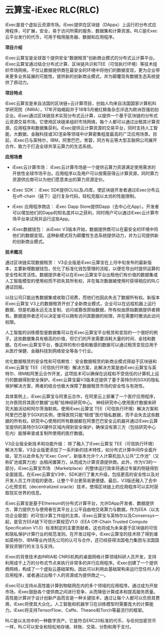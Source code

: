 # 

# 云算宝-iExec RLC(RLC)

iExec是首个虚拟云资源市场。iExec提供在区块链（DApps）上运行的分布式应用程序，可扩展，安全，易于访问所需的服务、数据集和计算资源。RLC是iExec云平台发行的代币，可用于租用服务器、数据和应用程序。

**项目介绍**

iExec云算宝是全球首个提供安全“数据租赁”创新商业模式的分布式云计算平台。iExec云算宝通过结合分布式计算、区块链共识和TEE（可信执行环境）等技术组织市场网络，不仅让数据提供商在最安全的环境中将他们的数据变现，更为企业带来更多业务延展的可能性，提供新的创新商业模式，并为颠覆现有数据生态系统提供了原动力。

**项目特点**

iExec云算宝是来自法国的区块链+云计算项目，创始人均来自法国国家计算机科学研究院（INRIA），17年开始崛起并于18年5月被红鲱鱼杂志评选为欧洲百强初创企业。iExec通过区块链技术实现分布式云计算，以提供一个基于区块链的分布式云资源交易市场。它使用区块链来组织市场网络，每个人都可以通过出租其计算资源，应用程序和数据集获利。iExec提供云计算资源的交易平台，同时支持人工智能，大数据，金融科技或3D渲染等领域中计算密集程度最高的广泛应用场景。目前，iExec已与英特尔，IBM，阿里巴巴，育碧，同方有云等大型互联网公司展开合作，致力于打造全球共享云算力的生态系统。

**应用场景**

- iExec云计算市场：
iExec云计算市场是一个提供云算力资源满足使用需求的开放性全球市场平台。应用程序以及用户可以按需获得云计算资源，同时算力资源供应商可以为他们愿意卖出的算力资源定价。

- iExec SDK：
iExec SDK提供CLI以及JS库，使区块链开发者通过iExec分布云在off-chain（链下）运行复杂代码，轻松克服以太坊的性能限制。

- iExec 应用程序商店：
iExec Dapp Store提供Dapp（去中心化App）。开发者可以增加他们的Dapp的知名度并以之获利，同时用户可以通过iExec云计算市场平台来试用并运行这些App。

- iExec数据钱包：
从iExec V3版本开始，数据提供商可以在最安全的环境中将他们的数据变现。这种新模式将为颠覆性生态系统提供动力，并为公司提供新的创新商业模式。

**技术概况**

通过区块链实现数据租赁：
V3企业版是iExec云算宝在上月中旬发布的最新版本，主要新增数据钱包，优化了标准化钱包管理的流程，以便在导出时提供运算的安全性和灵活性。数据提供者可以在iExec云算宝平台出租他们有价值的数据集或人工智能模型的使用权而不损失其所有权，并在每次数据被使用时获得相应的RLC通证回报。

以往公司只能出售数据集或收取订阅费，而他们也因此失去了数据所有权。新版本iExec云算宝 V3上的数据租赁开创了全新商业模式，企业可以在远程机器上运行数据，但是机器永远无法复制、访问或篡改原始数据，所有权由原始数据提供者拥有。数据提供者还可以决定谁可以拥有访问其数据的权限，并在需要时撤消此访问权限。

人工智能的训练模型是数据集可以在iExec云算宝平台租赁和变现的一个很好的例子。这些数据集具有极高的价值，但它们的开发需要消耗大量的时间、金钱和数据。在iExec云算宝平台，像这样的有价值和敏感的数据可以通过租赁变现应用于从医疗保健、金融科技到网络安全等各个行业。

优化数据租赁的安全性和可信赖性：
安全数据租赁的新商业模式得益于区块链和iExec云算宝 TEE（可信执行环境）解决方案，此解决方案是由iExec云算宝与英特尔、IBM和阿里云合作开发，这项技术可以确保在远程和不受信任的计算机上运行的数据得到安全保护。iExec云算宝最V3版本还提供了基于英特尔的SGX的隐私保护解决方案，两者的结合也极大保障了数据租赁市场的安全性与有效性。

具体案例上，iExec云算宝与阿里云合作，在阿里云上部署了一个医疗应用程序，允许医院将其医疗数据“出租”给神经研究中心。 神经研究中心使用医疗数据来研究大脑活动和阿尔茨海默病。使用iExec云算宝 TEE（可信执行环境）解决方案和阿里巴巴基于SGX的实例，使得医院只能“租借”医疗隐私数据，而不会失去这些数据的所有权。研究中心使用的所有数据都在阿里巴巴安全云机器并通过iExec云算宝提供的英特尔SGX硬件区域内得到安全保护，确保没有第三方（包括研究中心在内）能够审查或复制所使用的医疗数据。

V3企业版全新技术和功能升级：
除了融入了iExec云算宝 TEE（可信执行环境）解决方案，V3企业版更添加了一系列新的技术特性，如分布式计算中间件全面升级，官方以此命名为“iExec Core”。新版本允许个人计算机加入公共“工作池”（又称矿池或算力池）出租闲置算力，从而成为计算资源提供商。此外，作为V3的一部分，iExec云算宝市场 （Marketplace）的整体运行效率将通过专属的侧链得到全面提高。在iExec云算宝V3中，SDK进行了重大升级，包括更高的安全性以及对开发人员工作流程的更改，让整个平台更简易更便捷。最后，V3版还融入了去中心化预言机（decentralized oracle）技术，使得区块链上的应用程序可以实时获取现实世界的信息。

iExec云算宝是基于Ethereum的分布式计算平台，允许DApp开发者、数据提供方、算力提供方与使用者在其平台上公平自由地交易算力与数据。作为EEA（以太坊企业联盟）的可信计算工作组的主席，iExec云算宝与英特尔以及Consensys一起，是官方EEA链下可信计算规范V1.0（EEA Off-Chain Trusted Compute Specification V1.0）标准制定的主要贡献者。这也将成为未来基于区块链的可信和隐私保护计算行业的规范准则。在开发过程中，iExec云算宝的技术除了得到诸如英特尔、IBM等业内领先公司的认可与合作，还已经获得法国电力集团与法国国家投资银行的关注与支持。

iExec的背景技术由INRIA和 CNRS机构的桌面网格计算领域科研人员开发，支持利用成千上万的分布式节点来执行非常多的并行应用程序。iExec创建了一个提供商网络，构成了一个虚拟云基础架构。因此可以利用此基础架构来运行您任何人的应用程序，或者通过出租个人的资源成为提供商之一。

 iExec可以支持从高性能计算到物联网在内的多个领域的应用程序。通过成为开放市场，iExec鼓励各个提供商之间进行竞争，从而降低计算成本和提高服务质量。高性能计算对于设计创新产品而言是一种关键技术，通过让每个人都可以负担其费用，iExec将使其大众化。人工智能和机器学习在训练模型时需要庞大的计算能力。iExec将支持TensorFlow、Caffe、Theano和Torch等最流行的框架。

RLC是以太坊中的一种数字资产。它是符合ERC20标准的代币，与任何加密货币一样，RLC可以安全和轻松地存储、转账、交易、分割和用于支付。 



